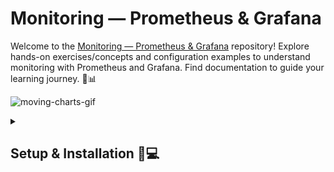 # Monitoring &mdash; Prometheus & Grafana

Welcome to the [Monitoring &mdash; Prometheus & Grafana](#monitoring--prometheus--grafana) repository! Explore hands-on exercises/concepts and configuration examples to understand monitoring with Prometheus and Grafana. Find documentation to guide your learning journey. 🚀📊

![moving-charts-gif](https://media.licdn.com/dms/image/C5612AQGvgZ3yDchrvg/article-cover_image-shrink_720_1280/0/1593057704922?e=1707350400&v=beta&t=fyMtK7q5m252qzvoZfyaui38GCTw1G392IwI0w5vqe0)

<details>
<summary>

## Setup & Installation 🔧💻

</summary>

1. Download [VirtualBox](https://www.oracle.com/in/virtualization/technologies/vm/downloads/virtualbox-downloads.html) (or follow instructions to [install virtual box in ubuntu](https://tecadmin.net/install-virtualbox-on-ubuntu-20-04/))
2. Download [Ubuntu Server Image `18.04`](https://releases.ubuntu.com/18.04/).
3. Open Virtual Box and allocate 10GB fixed disk, 2 CPUs, and mount the image as Bridge (adapter) in the Network tab.
4. Now while installing Ubuntu Server, make sure to install `OpenSSH` (and installing `prometheus` is optional).
5. Once installation is completed and you're logged in to your user (note down the IP for remote access), just update and upgrade your vm:

   ```sh
   sudo apt-get update && sudo apt-get upgrade
   ```

6. Before the next step, `poweroff` the vm and start the ubuntu server vm in headless mode.
7. Download, Install, and Open [VSCode](https://code.visualstudio.com/download):
   1. Install the [`Remote SSH`](https://marketplace.visualstudio.com/items?itemName=ms-vscode-remote.remote-ssh) extension from Microsoft.
   2. `Ctrl + Shift + P` and type in `Remote-SSH: Add new SSH Host...`, and click on the option. A prompt for username and IP will be asked where you've to type in:

      ```sh
      ssh <username>@<ubuntu-server-ip> # make sure the ubuntu server vm is started in headless mode
      ```

   3. Choose a configuration file for configuring SSH keys and then the `Remote-SSH` extension will prompt for password, once you type it in, a dialog to `Confirm` will be asked where you've to click `Confirm` to connect to the vm via VSCode.
   4. You can now access your entire server vm via VSCode, and your explorer in VSCode should resemble the following:

      ![vscode-explorer-first-time-connect-ssh](./img/vscode-explorer-first-time-connect-ssh.png)
8. Download `docker` from <https://get.docker.com> as follows:

   ```sh
   # Download Docker Script
   sudo curl -fsSL https://get.docker.com -o install-docker.sh

   # Do a dry-run (optional)
   sudo sh install-docker.sh --dry-run

   # Install Docker
   sudo sh install-docker.sh

   # Add the current user to 'docker' group
   sudo usermod -aG docker ${USER}

   # Use docker and check running containers
   docker ps # this command won't work unless the user is `sudo`
   ```

</details>
